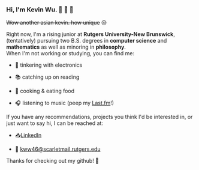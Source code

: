 ### Hi, I'm Kevin Wu. :bridge_at_night: :statue_of_liberty: :tea:

~~Wow another asian kevin. how unique~~ :unamused:

Right now, I'm a rising junior at **Rutgers University-New Brunswick**, (tentatively) pursuing two B.S. degrees in **computer science** and **mathematics** as well as minoring in **philosophy**.  
When I'm not working or studying, you can find me:

 - :battery: tinkering with electronics

 - :books: catching up on reading

 - :bento: cooking & eating food 

 - :headphones: listening to music (peep my [Last.fm](https://www.last.fm/user/boiledleafwater)!)

If you have any recommendations, projects you think I'd be interested in, or just want to say hi, I can be reached at:

 -  :inbox_tray:[LinkedIn](https://www.linkedin.com/in/kevin-wu-576a05126/)

 - :email: [kww46@scarletmail.rutgers.edu](mailto:kww46@scarletmail.rutgers.edu?subject=[Github]%20Placeholder%20Subject%20Text)

Thanks for checking out my github! :wave:
